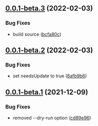 ## [0.0.1-beta.3](https://github.com/gumob/three-text-geometry/compare/0.0.1-beta.2...0.0.1-beta.3) (2022-02-03)


### Bug Fixes

* build source ([bcfa80c](https://github.com/gumob/three-text-geometry/commit/bcfa80cef3d21d69f6234f244ab78284410b6869))

## [0.0.1-beta.2](https://github.com/gumob/three-text-geometry/compare/0.0.1-beta.1...0.0.1-beta.2) (2022-02-03)


### Bug Fixes

* set needsUpdate to true ([6afb9b6](https://github.com/gumob/three-text-geometry/commit/6afb9b6bdcb814e626faede63958609ff8062eed))

## [0.0.1-beta.1](https://github.com/gumob/three-text-geometry/compare/0.0.0...0.0.1-beta.1) (2021-12-09)


### Bug Fixes

* removed --dry-run option ([cd89e96](https://github.com/gumob/three-text-geometry/commit/cd89e96904869116c16c722a5cc16aaaf26b36c4))
